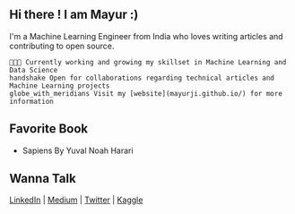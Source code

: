 ## Hi there ! I am Mayur :)

I'm a Machine Learning Engineer from India who loves writing articles and contributing to open source.

    👨🏽‍💻 Currently working and growing my skillset in Machine Learning and Data Science
    handshake Open for collaborations regarding technical articles and Machine Learning projects
    globe_with_meridians Visit my [website](mayurji.github.io/) for more information

## Favorite Book
   * Sapiens By Yuval Noah Harari
    
## Wanna Talk 

 [LinkedIn](http://linkedin.com/in/mayur-jain-ds/) | [Medium](https://medium.com/@mayur87545) | [Twitter](https://twitter.com/mayur__22/) | [Kaggle](https://www.kaggle.com/mayurjain)
